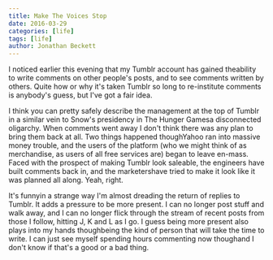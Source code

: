 ```yaml
---
title: Make The Voices Stop
date: 2016-03-29
categories: [life]
tags: [life]
author: Jonathan Beckett
---
```


I noticed earlier this evening that my Tumblr account has gained theability to write comments on other people's posts, and to see comments written by others. Quite how or why it's taken Tumblr so long to re-institute comments is anybody's guess, but I've got a fair idea.

I think you can pretty safely describe the management at the top of Tumblr in a similar vein to Snow's presidency in The Hunger Gamesa disconnected oligarchy. When comments went away I don't think there was any plan to bring them back at all. Two things happened thoughYahoo ran into massive money trouble, and the users of the platform (who we might think of as merchandise, as users of all free services are) began to leave en-mass. Faced with the prospect of making Tumblr look saleable, the engineers have built comments back in, and the marketershave tried to make it look like it was planned all along. Yeah, right.

It's funnyin a strange way I'm almost dreading the return of replies to Tumblr. It adds a pressure to be more present. I can no longer post stuff and walk away, and I can no longer flick through the stream of recent posts from those I follow, hitting J, K and L as I go. I guess being more present also plays into my hands thoughbeing the kind of person that will take the time to write. I can just see myself spending hours commenting now thoughand I don't know if that's a good or a bad thing.